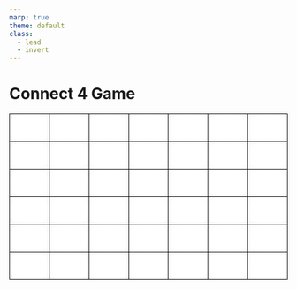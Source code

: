 ```yaml
---
marp: true
theme: default
class: 
  - lead
  - invert
---
```


# Connect 4 Game

<style scoped>
table {
  margin-left: auto;
  margin-right: auto;
  border-collapse: collapse;
}
td {
  width: 50px;
  height: 50px;
  border: 1px solid black;
  border-radius: 25px;
  background-color: white;
  text-align: center;
  vertical-align: middle;
  font-size: 30px;
}
</style>

<!-- Connect 4 Board Start -->
|   |   |   |   |   |   |   |
|---|---|---|---|---|---|---|
|   |   |   |   |   |   |   |
|   |   |   |   |   |   |   |
|   |   |   |   |   |   |   |
|   |   |   |   |   |   |   |
|   |   |   |   |   |   |   |
|   |   |   |   |   |   |   |
<!-- Connect 4 Board End -->
